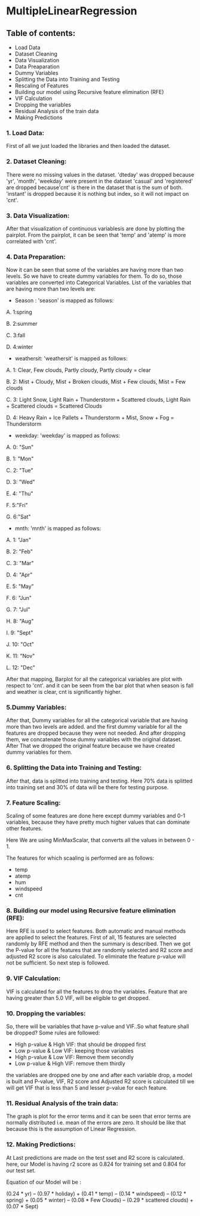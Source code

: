 # MultipleLinearRegression

## Table of contents:

  - Load Data
  - Dataset Cleaning
  - Data Visualization
  - Data Preaparation
  - Dummy Variables
  - Splitting the Data into Training and Testing
  - Rescaling of Features
  - Building our model using Recursive feature elimination (RFE)
  - VIF Calculation
  - Dropping the variables
  - Residual Analysis of the train data
  - Making Predictions
    
    
### 1. Load Data:
First of all we just loaded the libraries and then loaded the dataset.

### 2. Dataset Cleaning:
There were no missing values in the dataset.
'dteday' was dropped because 'yr', 'month', 'weekday' were present in the dataset
'casual' and 'registered' are dropped because'cnt' is there in the dataset that is the sum of both.
'instant' is dropped because it is nothing but index, so it will not impact on 'cnt'.

### 3. Data Visualization:
After that visualization of continuous variablesis are done by plotting the pairplot. From the pairplot, it can be seen that 'temp' and 'atemp' is more correlated with 'cnt'.

### 4. Data Preparation:
Now it can be seen that some of the variables are having more than two levels. So we have to create dummy variables for them. To do so, those variables are converted into Categorical Variables. List of the variables that are having more than two levels are:

- Season :
'season' is mapped as follows: 

A. 1:spring

B. 2:summer

C. 3:fall

D. 4:winter

- weathersit:
'weathersit' is mapped as follows:

A. 1: Clear, Few clouds, Partly cloudy, Partly cloudy = clear

B. 2: Mist + Cloudy, Mist + Broken clouds, Mist + Few clouds, Mist = Few clouds

C. 3: Light Snow, Light Rain + Thunderstorm + Scattered clouds, Light Rain + Scattered clouds = Scattered Clouds

D. 4: Heavy Rain + Ice Pallets + Thunderstorm + Mist, Snow + Fog = Thunderstorm

- weekday:
'weekday' is mapped as follows:

A. 0: "Sun"

B. 1: "Mon"

C. 2: "Tue"

D. 3: "Wed"

E. 4: "Thu"

F. 5:"Fri"

G. 6:"Sat"

- mnth:
'mnth' is mapped as follows:

A. 1: "Jan"

B. 2: "Feb"

C. 3: "Mar"

D. 4: "Apr"

E. 5: "May"

F. 6: "Jun"

G. 7: "Jul"

H. 8: "Aug"

I. 9: "Sept"

J. 10: "Oct"

K. 11: "Nov"

L. 12: "Dec"

After that mapping, Barplot for all the categorical variables are plot with respect to 'cnt'. and it can be seen from the bar plot that when season is fall and weather is clear, cnt is significantly higher.

### 5.Dummy Variables:
After that, Dummy variables for all the categorical variable that are having more than two levels are added. and the first dummy variable for all the features are dropped because they were not needed. And after dropping them, we concatenate those dummy variables with the original dataset.
After That we dropped the original feature because we have created dummy variables for them.

### 6. Splitting the Data into Training and Testing:
After that, data is splitted into training and testing. Here 70% data is splitted into training set and 30% of data will be there for testing purpose.

### 7. Feature Scaling:
Scaling of some features are done here except dummy variables and 0-1 variables, because they have pretty much higher values that can dominate other features.

Here We are using MinMaxScalar, that converts all the values in between 0 - 1.

The features for which scaaling is performed are as follows:

- temp
- atemp
- hum
- windspeed
- cnt

### 8. Building our model using Recursive feature elimination (RFE):

Here RFE is used to select features. Both automatic and manual methods are applied to select the features. First of all, 15 features are selected randomly by RFE method and then the summary is described. Then we got the P-value for all the features that are randomly selected and R2  score and adjusted R2 score is also calculated. To eliminate the feature p-value will not be sufficient. So next step is followed.

### 9. VIF Calculation:
VIF is calculated for all the features to drop the variables. Feature that are having greater than 5.0 VIF, will be eligible to get dropped.

### 10. Dropping the variables:
So, there will be variables that have p-value and VIF..So what feature shall be dropped? Some rules are followed:

- High p-value & High VIF: that should be dropped first
- Low p-value & Low VIF: keeping those variables 
- High p-value & Low VIF: Remove them secondly
- Low p-value & High VIF: remove them thirdly

the variables are dropped one by one and after each variable drop, a model is built and P-value, VIF, R2 score and Adjusted R2 score is calculated till we will get VIF that is less than 5 and lesser p-value for each feature.

### 11. Residual Analysis of the train data:
The graph is plot for the error terms and it can be seen that error terms are normally distributed i.e. mean of the errors are zero. It should be like that because this is the assumption of Linear Regression.

### 12. Making Predictions:
At Last predictions are made on the test sset and R2 score is calculated. here, our Model is having r2 score as 0.824 for training set and 0.804 for our test set.

Equation of our Model will be :

(0.24 * yr) – (0.97 * holiday) + (0.41 * temp) – (0.14 * windspeed) – (0.12 * spring) + (0.05 * winter) – (0.08 * Few Clouds) – (0.29 * scattered clouds) + (0.07 * Sept)

